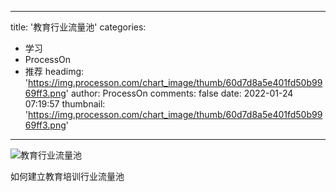 
---
title: '教育行业流量池'
categories: 
 - 学习
 - ProcessOn
 - 推荐
headimg: 'https://img.processon.com/chart_image/thumb/60d7d8a5e401fd50b9969ff3.png'
author: ProcessOn
comments: false
date: 2022-01-24 07:19:57
thumbnail: 'https://img.processon.com/chart_image/thumb/60d7d8a5e401fd50b9969ff3.png'
---

<div>   
<img class="thumb" alt="教育行业流量池" src="https://img.processon.com/chart_image/thumb/60d7d8a5e401fd50b9969ff3.png" referrerpolicy="no-referrer">
<p>如何建立教育培训行业流量池</p>  
</div>
            